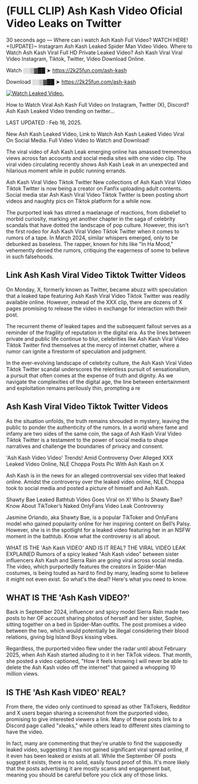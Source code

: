 # (FULL CLIP) Ash Kash Video Oficial Video Leaks on Twitter

30 seconds ago — Where can i watch Ash Kash Full Video? WATCH HERE! +(UPDATE)~ Instagram Ash Kash Leaked Spider Man Video Video. Where to Watch Ash Kash Viral Full HD Private Leaked Video? Ash Kash Viral Viral Video Instagram, Tiktok, Twitter, Video Download Online.

Watch ░░▒▓██ ➤ https://2k25fun.com/ash-kash

Download ░░▒▓██ ➤ https://2k25fun.com/ash-kash

[![Watch Leaked Video.](https://miro.medium.com/v2/resize:fit:828/format:webp/1*cilzJN44JGOrTw9NJCrNHA.gif "Watch Leaked Video")](https://2k25fun.com/ash-kash)

How to Watch Viral Ash Kash Full Video on Instagram, Twitter (X), Discord? Ash Kash Leaked Video trending on twitter...

LAST UPDATED : Feb 16, 2025.

New Ash Kash Leaked Video, Link to Watch Ash Kash Leaked Video Viral On Social Media. Full Video Video to Watch and Download!

The viral video of Ash Kash Leak emerging online has amassed tremendous views across fan accounts and social media sites with one video clip. The viral video circulating recently shows Ash Kash Leak in an unexpected and hilarious moment while in public running errands.

Ash Kash Viral Video Tiktok Twitter New collections of Ash Kash Viral Video Tiktok Twitter is now being a creator on Fanfix uploading adult contents. Social media star Ash Kash Viral Video Tiktok Twitter is been posting short videos and naughty pics on Tiktok platform for a while now.

The purported leak has stirred a maelanage of reactions, from disbelief to morbid curiosity, marking yet another chapter in the saga of celebrity scandals that have dotted the landscape of pop culture. However, this isn't the first rodeo for Ash Kash Viral Video Tiktok Twitter when it comes to rumors of a tape. In March 2024, similar whispers emerged, only to be debunked as baseless. The rapper, known for hits like "In Ha Mood," vehemently denied the rumors, critiquing the eagerness of some to believe in such falsehoods.

## Link Ash Kash Viral Video Tiktok Twitter Videos

On Monday, X, formerly known as Twitter, became abuzz with speculation that a leaked tape featuring Ash Kash Viral Video Tiktok Twitter was readily available online. However, instead of the XXX clip, there are dozens of X pages promising to release the video in exchange for interaction with their post.

The recurrent theme of leaked tapes and the subsequent fallout serves as a reminder of the fragility of reputation in the digital era. As the lines between private and public life continue to blur, celebrities like Ash Kash Viral Video Tiktok Twitter find themselves at the mercy of internet chatter, where a rumor can ignite a firestorm of speculation and judgment.

In the ever-evolving landscape of celebrity culture, the Ash Kash Viral Video Tiktok Twitter scandal underscores the relentless pursuit of sensationalism, a pursuit that often comes at the expense of truth and dignity. As we navigate the complexities of the digital age, the line between entertainment and exploitation remains perilously thin, prompting a re

##  Ash Kash Viral Video Tiktok Twitter Videos

As the situation unfolds, the truth remains shrouded in mystery, leaving the public to ponder the authenticity of the rumors. In a world where fame and infamy are two sides of the same coin, the saga of Ash Kash Viral Video Tiktok Twitter is a testament to the power of social media to shape narratives and challenge the boundaries of privacy and consent.

'Ash Kash Video Video' Trends! Amid Controversy Over Alleged XXX Leaked Video Online, NLE Choppa Posts Pic With Ash Kash on X

Ash Kash is in the news for an alleged controversial sex video that leaked online. Amidst the controversy over the leaked video online, NLE Choppa took to social media and posted a picture of himself and Ash Kash.

Shawty Bae Leaked Bathtub Video Goes Viral on X! Who Is Shawty Bae? Know About TikToker’s Naked OnlyFans Video Leak Controversy

Jasmine Orlando, aka Shawty Bae, is a popular TikToker and OnlyFans model who gained popularity online for her inspiring content on Bell’s Palsy. However, she is in the spotlight for a leaked video featuring her in an NSFW moment in the bathtub. Know what the controversy is all about.

WHAT IS THE 'Ash Kash VIDEO' AND IS IT REAL? THE VIRAL VIDEO LEAK EXPLAINED Rumors of a spicy leaked "Ash Kash video" between sister influencers Ash Kash and Sierra Rain are going viral across social media. The video, which purportedly features the creators in Spider-Man costumes, is being touted as hard to find by many, leading some to believe it might not even exist. So what's the deal? Here's what you need to know.

## WHAT IS THE 'Ash Kash VIDEO?'

Back in September 2024, influencer and spicy model Sierra Rain made two posts to her OF account sharing photos of herself and her sister, Sophie, sitting together on a bed in Spider-Man outfits. The post promises a video between the two, which would potentially be illegal considering their blood relations, giving big Island Boys kissing vibes.

Regardless, the purported video flew under the radar until about February 2025, when Ash Kash started alluding to it in her TikTok videos. That month, she posted a video captioned, "How it feels knowing I will never be able to delete the Ash Kash video off the internet" that gained a whopping 10 million views.

## IS THE 'Ash Kash VIDEO' REAL?

From there, the video only continued to spread as other TikTokers, Redditor and X users began sharing a screenshot from the purported video, promising to give interested viewers a link. Many of these posts link to a Discord page called "xleaks," while others lead to different sites claiming to have the video.

In fact, many are commenting that they're unable to find the supposedly leaked video, suggesting it has not gained significant viral spread online, if it even has been leaked or exists at all. While the September OF posts suggest it exists, there is no solid, easily found proof of this. It's more likely that the posts advertising it are mostly scams and engagement bait, meaning you should be careful before you click any of those links.